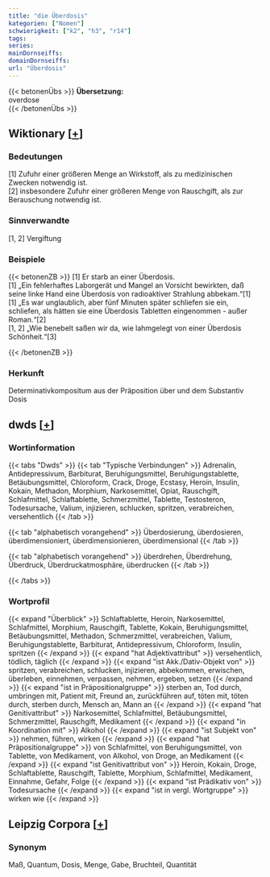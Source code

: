 ```yaml
---
title: "die Überdosis"
kategorien: ["Nomen"]
schwierigkeit: ["k2", "h3", "r14"]
tags:
series:
mainDornseiffs:
domainDornseiffs:
url: "Überdosis"
---
```


{{< betonenÜbs >}}
**Übersetzung:**  
overdose  
{{< /betonenÜbs >}}

## Wiktionary [[+](https://de.wiktionary.org/wiki/Überdosis)]

### Bedeutungen
[1] Zufuhr einer größeren Menge an Wirkstoff, als zu medizinischen Zwecken notwendig ist.  
[2] insbesondere Zufuhr einer größeren Menge von Rauschgift, als zur Berauschung notwendig ist.  

### Sinnverwandte
[1, 2] Vergiftung  

### Beispiele
{{< betonenZB >}}
[1] Er starb an einer Überdosis.  
[1] „Ein fehlerhaftes Laborgerät und Mangel an Vorsicht bewirkten, daß seine linke Hand eine Überdosis von radioaktiver Strahlung abbekam.“[1]  
[1] „Es war unglaublich, aber fünf Minuten später schliefen sie ein, schliefen, als hätten sie eine Überdosis Tabletten eingenommen - außer Roman.“[2]  
[1, 2] „Wie benebelt saßen wir da, wie lahmgelegt von einer Überdosis Schönheit.“[3]  

{{< /betonenZB >}}
### Herkunft
Determinativkompositum aus der Präposition über und dem Substantiv Dosis  



## dwds [[+](https://www.dwds.de/wb/Überdosis)]

### Wortinformation
{{< tabs "Dwds" >}}
{{< tab "Typische Verbindungen" >}}
Adrenalin, Antidepressivum, Barbiturat, Beruhigungsmittel, Beruhigungstablette, Betäubungsmittel, Chloroform, Crack, Droge, Ecstasy, Heroin, Insulin, Kokain, Methadon, Morphium, Narkosemittel, Opiat, Rauschgift, Schlafmittel, Schlaftablette, Schmerzmittel, Tablette, Testosteron, Todesursache, Valium, injizieren, schlucken, spritzen, verabreichen, versehentlich
{{< /tab >}}

{{< tab "alphabetisch vorangehend" >}}
Überdosierung, überdosieren, überdimensioniert, überdimensionieren, überdimensional
{{< /tab >}}

{{< tab "alphabetisch vorangehend" >}}
überdrehen, Überdrehung, Überdruck, Überdruckatmosphäre, überdrucken
{{< /tab >}}

{{< /tabs >}}

### Wortprofil
{{< expand "Überblick" >}} Schlaftablette, Heroin, Narkosemittel, Schlafmittel, Morphium, Rauschgift, Tablette, Kokain, Beruhigungsmittel, Betäubungsmittel, Methadon, Schmerzmittel, verabreichen, Valium, Beruhigungstablette, Barbiturat, Antidepressivum, Chloroform, Insulin, spritzen {{< /expand >}}
{{< expand "hat Adjektivattribut" >}} versehentlich, tödlich, täglich {{< /expand >}}
{{< expand "ist Akk./Dativ-Objekt von" >}} spritzen, verabreichen, schlucken, injizieren, abbekommen, erwischen, überleben, einnehmen, verpassen, nehmen, ergeben, setzen {{< /expand >}}
{{< expand "ist in Präpositionalgruppe" >}} sterben an, Tod durch, umbringen mit, Patient mit, Freund an, zurückführen auf, töten mit, töten durch, sterben durch, Mensch an, Mann an {{< /expand >}}
{{< expand "hat Genitivattribut" >}} Narkosemittel, Schlafmittel, Betäubungsmittel, Schmerzmittel, Rauschgift, Medikament {{< /expand >}}
{{< expand "in Koordination mit" >}} Alkohol {{< /expand >}}
{{< expand "ist Subjekt von" >}} nehmen, führen, wirken {{< /expand >}}
{{< expand "hat Präpositionalgruppe" >}} von Schlafmittel, von Beruhigungsmittel, von Tablette, von Medikament, von Alkohol, von Droge, an Medikament {{< /expand >}}
{{< expand "ist Genitivattribut von" >}} Heroin, Kokain, Droge, Schlaftablette, Rauschgift, Tablette, Morphium, Schlafmittel, Medikament, Einnahme, Gefahr, Folge {{< /expand >}}
{{< expand "ist Prädikativ von" >}} Todesursache {{< /expand >}}
{{< expand "ist in vergl. Wortgruppe" >}} wirken wie {{< /expand >}}

## Leipzig Corpora [[+](https://corpora.uni-leipzig.de/en/res?word=Überdosis&corpusId=deu_newscrawl-public_2018)]


### Synonym
Maß, Quantum, Dosis, Menge, Gabe, Bruchteil, Quantität

